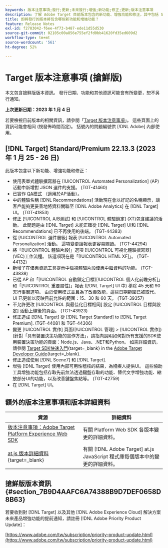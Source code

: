 ```yaml
---
keywords: 版本注意事項;發行;更新;未來發行;增強;新功能;修正;更新;版本注意事項
description: 了解 Adobe Target 目前版本包含的新功能、增強功能和修正，其中包括 SDK、API 和 JavaScript 程式庫。
title: 即將發行的版本將包含哪些新功能和增強功能？
feature: Release Notes
exl-id: f2783042-f6ee-4f73-b487-ede11d55d530
source-git-commit: 02105c00a856e755ef2fd0bb41620fd35ed609d2
workflow-type: tm+mt
source-wordcount: '561'
ht-degree: 52%

---
```


# Target 版本注意事項 (搶鮮版)

本文包含搶鮮版版本資訊。 發行日期、功能和其他資訊可能會有所變更，恕不另行通知。

**上次更新日期：2023 年 1 月 4 日**

若要檢視目前版本的相關資訊，請參閱「[Target 版本注意事項](release-notes.md)」。 這些頁面上的資訊可能會相同 (視發佈時間而定)。 括號內的問題編號供 [!DNL Adobe] 內部使用。

## [!DNL Target] Standard/Premium 22.13.3 (2023 年 1 月 25 - 26 日)

此版本包含以下新功能、增強功能和修正：

* 使用表單式體驗撰寫器在 [!UICONTROL Automated Personalization] (AP) 活動中新增對 JSON 選件的支援。 (TGT-41460)
* 已實作 [QA模式](/help/main/c-activities/c-activity-qa/activity-qa.md) （適用於AP活動）。
* 中的體驗名稱 [!DNL Recommendations] 活動現在會以好記的名稱顯示，讓客戶能夠更妥善地將資料關聯至 [!DNL Adobe Analytics] 在 [!DNL Target] UI。 (TGT-41853)
* 修正 [!UICONTROL A/B測試] 和 [!UICONTROL 體驗鎖定] (XT)包含建議的活動。 此問題是由 [!DNL Target] 未能正確從 [!DNL Target] UI和 [!DNL Recommendations] 已不再使用的後端。 (TGT-44383)
* 從 [!UICONTROL 選件層級] 報表 [!UICONTROL Automated Personalization] 活動。 這項變更讓報表更容易閱讀。 (TGT-44294)
* 將「[!UICONTROL 體驗片段]」選項 [!UICONTROL 可視化體驗撰寫器] (VEC)工作流程。 該選項現在是「[!UICONTROL HTML XF]」。 (TGT-44132)
* 新增了在優惠資訊工具提示中檢視體驗片段優惠中繼資料的功能。 (TGT-43838)
* 已從 AP 和「[!UICONTROL 自動鎖定目標][!UICONTROL 個人化前瞻分析]」和「[!UICONTROL 重要屬性]」報表 ([!DNL Target] UI 中) 移除 45 天和 90 天行事曆選項。 由於使用模式並且為了改善效能，這些日期範圍已被取代。 UI 已更新以反映目前允許的範圍：15、30 和 60 天。 (TGT-39357)
* 不允許更改 [!UICONTROL 與最佳化目標相同] 設定 [!UICONTROL 目標與設定] 活動上線後的頁面。 (TGT-43923)
* 修正造成 [!DNL Target] 從 [!DNL Target Standard] to [!DNL Target Premium]. (TGT-44081 和 TGT-44306)
* 變更 [!UICONTROL 實作] 頁面([!UICONTROL 管理] > [!UICONTROL 實作])(針對「具有裝置決策功能的實作方法」，請指向說明如何對所有支援的SDK使用裝置決策功能的頁面：Node.js、Java、.NET和Python。 如需詳細資訊，請參閱 [Target SDK快速入門](https://developer.adobe.com/target/implement/server-side/sdk-guides/getting-started/){target=_blank} in the [Adobe Target Developer Guide](https://developer.adobe.com/target/){target=_blank}.
* 修正造成使用 [!DNL Scene7] 和 [!DNL Target].
* 增強 [!DNL Target] 使用內部可用性稽核的結果，為殘疾人提供UI。 這些協助工具增強功能包括存取先前無法透過鍵盤存取的功能、替代文字增強功能、縮放部分UI的功能，以及改善鍵盤焦點等。   (TGT-42759)
* 在 [!DNL Target] UI。

## 額外的版本注意事項和版本詳細資料

| 資源 | 詳細資料 |
|--- |--- |
| [版本注意事項：Adobe Target Platform Experience Web SDK](https://experienceleague.adobe.com/docs/experience-platform/edge/release-notes.html?lang=zh-Hant) | 有關 Platform Web SDK 各版本變更的詳細資料。 |
| [at.js 版本詳細資料](https://developer.adobe.com/target/implement/client-side/atjs/target-atjs-versions/){target=_blank} | 有關 [!DNL Adobe Target] at.js JavaScript 程式庫每個版本中的變更的詳細資料。 |


## 搶鮮版版本資訊 {#section_7B9D4AAFC6A74388B9D7DEF0658D8B63}

若要收到對 [!DNL Target] 以及其他 [!DNL Adobe Experience Cloud] 解決方案未來產品增強功能的提前通知，請註冊 [!DNL Adobe Priority Product Update]：

[https://www.adobe.com/tw/subscription/priority-product-update.html](https://www.adobe.com/tw/subscription/priority-product-update.html)
